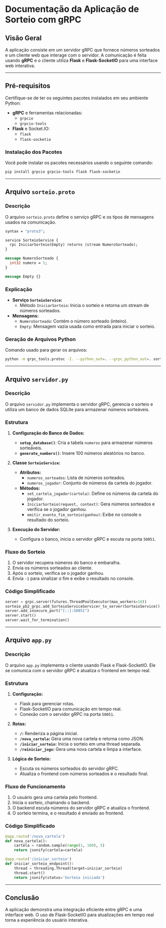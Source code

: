 # Documentação da Aplicação de Sorteio com gRPC

## Visão Geral

A aplicação consiste em um servidor gRPC que fornece números sorteados e um cliente web que interage com o servidor. A comunicação é feita usando **gRPC** e o cliente utiliza **Flask** e **Flask-SocketIO** para uma interface web interativa.

---

## Pré-requisitos

Certifique-se de ter os seguintes pacotes instalados em seu ambiente Python:

- **gRPC** e ferramentas relacionadas:
  - `grpcio`
  - `grpcio-tools`
- **Flask** e Socket.IO:
  - `flask`
  - `flask-socketio`

### Instalação dos Pacotes

Você pode instalar os pacotes necessários usando o seguinte comando:

```bash
pip install grpcio grpcio-tools flask flask-socketio
```

---

## Arquivo `sorteio.proto`

### Descrição

O arquivo `sorteio.proto` define o serviço gRPC e os tipos de mensagens usados na comunicação.

```proto
syntax = "proto3";

service SorteioService {
  rpc IniciarSorteio(Empty) returns (stream NumeroSorteado);
}

message NumeroSorteado {
  int32 numero = 1;
}

message Empty {}
```

### Explicação

- **Serviço `SorteioService`:**
  - Método `IniciarSorteio`: Inicia o sorteio e retorna um stream de números sorteados.
- **Mensagens:**
  - `NumeroSorteado`: Contém o número sorteado (inteiro).
  - `Empty`: Mensagem vazia usada como entrada para iniciar o sorteio.

### Geração de Arquivos Python

Comando usado para gerar os arquivos:

```bash
python -m grpc_tools.protoc -I. --python_out=. --grpc_python_out=. sorteio.proto
```

---

## Arquivo `servidor.py`

### Descrição

O arquivo `servidor.py` implementa o servidor gRPC, gerencia o sorteio e utiliza um banco de dados SQLite para armazenar números sorteáveis.

### Estrutura

1. **Configuração do Banco de Dados:**
   - **`setup_database()`**: Cria a tabela `numeros` para armazenar números sorteáveis.
   - **`generate_numbers()`**: Insere 100 números aleatórios no banco.

2. **Classe `SorteioService`:**
   - **Atributos:**
     - `numeros_sorteados`: Lista de números sorteados.
     - `numeros_jogador`: Conjunto de números da cartela do jogador.
   - **Métodos:**
     - `set_cartela_jogador(cartela)`: Define os números da cartela do jogador.
     - `IniciarSorteio(request, context)`: Gera números sorteados e verifica se o jogador ganhou.
     - `emitir_evento_fim_sorteio(ganhou)`: Exibe no console o resultado do sorteio.

3. **Execução do Servidor:**
   - Configura o banco, inicia o servidor gRPC e escuta na porta `50051`.

### Fluxo do Sorteio

1. O servidor recupera números do banco e embaralha.
2. Envia os números sorteados ao cliente.
3. Após o sorteio, verifica se o jogador ganhou.
4. Envia `-1` para sinalizar o fim e exibe o resultado no console.

### Código Simplificado

```python
server = grpc.server(futures.ThreadPoolExecutor(max_workers=10))
sorteio_pb2_grpc.add_SorteioServiceServicer_to_server(SorteioService(), server)
server.add_insecure_port("[::]:50051")
server.start()
server.wait_for_termination()
```

---

## Arquivo `app.py`

### Descrição

O arquivo `app.py` implementa o cliente usando Flask e Flask-SocketIO. Ele se comunica com o servidor gRPC e atualiza o frontend em tempo real.

### Estrutura

1. **Configuração:**
   - Flask para gerenciar rotas.
   - Flask-SocketIO para comunicação em tempo real.
   - Conexão com o servidor gRPC na porta `50051`.

2. **Rotas:**
   - **`/`:** Renderiza a página inicial.
   - **`/nova_cartela`:** Gera uma nova cartela e retorna como JSON.
   - **`/iniciar_sorteio`:** Inicia o sorteio em uma thread separada.
   - **`/reiniciar_jogo`:** Gera uma nova cartela e limpa a interface.

3. **Lógica de Sorteio:**
   - Escuta os números sorteados do servidor gRPC.
   - Atualiza o frontend com números sorteados e o resultado final.

### Fluxo de Funcionamento

1. O usuário gera uma cartela pelo frontend.
2. Inicia o sorteio, chamando o backend.
3. O backend escuta números do servidor gRPC e atualiza o frontend.
4. O sorteio termina, e o resultado é enviado ao frontend.

### Código Simplificado

```python
@app.route('/nova_cartela')
def nova_cartela():
    cartela = random.sample(range(1, 100), 5)
    return jsonify(cartela=cartela)

@app.route('/iniciar_sorteio')
def iniciar_sorteio_endpoint():
    thread = threading.Thread(target=iniciar_sorteio)
    thread.start()
    return jsonify(status='Sorteio iniciado')
```

---

## Conclusão

A aplicação demonstra uma integração eficiente entre gRPC e uma interface web. O uso de Flask-SocketIO para atualizações em tempo real torna a experiência do usuário interativa.
